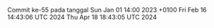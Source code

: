 Commit ke-55 pada tanggal Sun Jan 01 14:00 2023 +0100
Fri Feb 16 14:43:06 UTC 2024
Thu Apr 18 18:43:05 UTC 2024
